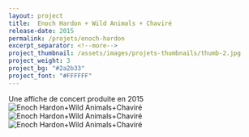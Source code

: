 ```yaml
---
layout: project
title:  Enoch Hardon + Wild Animals + Chaviré
release-date: 2015
permalink: /projets/enoch-hardon
excerpt_separator: <!--more-->
project_thumbnail: /assets/images/projets-thumbnails/thumb-2.jpg
project_weight: 3
project_bg: "#2a2b33"
project_font: "#FFFFFF"
---
```

Une affiche de concert produite en 2015
![Enoch Hardon+Wild Animals+Chaviré](/assets/images/projets/enoch-hardon/enoch-hardon-1.jpg)
![Enoch Hardon+Wild Animals+Chaviré](/assets/images/projets/enoch-hardon/enoch-hardon-2.jpg)
![Enoch Hardon+Wild Animals+Chaviré](/assets/images/projets/enoch-hardon/enoch-hardon-3.jpg)
